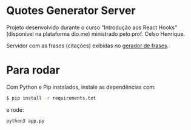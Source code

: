 # Quotes Generator Server
Projeto desenvolvido durante o curso "Introdução aos React Hooks" (disponível na plataforma dio.me) ministrado pelo prof. Celso Henrique. 

Servidor com as frases (citações) exibidas no [gerador de frases](https://github.com/fernandabucheri/quotes-generator).

# Para rodar
Com Python e Pip instalados, instale as dependências com:
```sh
$ pip install -r requirements.txt
```

e rode:
```sh
python3 app.py
```
